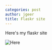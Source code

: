 ```yaml
---
categories: post
author: jgeer
title: Flaskr site
---
```



Here's my flaskr site

![Here](http://i.imgur.com/1r5c68c.png)
